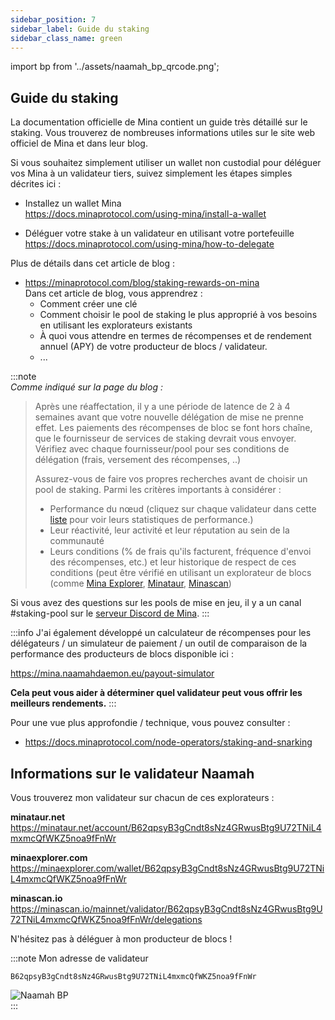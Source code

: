```yaml
---
sidebar_position: 7
sidebar_label: Guide du staking
sidebar_class_name: green
---
```

import bp from '../assets/naamah_bp_qrcode.png';

## Guide du staking
La documentation officielle de Mina contient un guide très détaillé sur le staking.
Vous trouverez de nombreuses informations utiles sur le site web officiel de Mina et dans leur blog.

Si vous souhaitez simplement utiliser un wallet non custodial pour déléguer vos Mina à un validateur tiers, suivez simplement les étapes simples décrites ici :

* Installez un wallet Mina  
https://docs.minaprotocol.com/using-mina/install-a-wallet

* Déléguer votre stake à un validateur en utilisant votre portefeuille  
https://docs.minaprotocol.com/using-mina/how-to-delegate

Plus de détails dans cet article de blog :

* https://minaprotocol.com/blog/staking-rewards-on-mina  
Dans cet article de blog, vous apprendrez :
  * Comment créer une clé
  * Comment choisir le pool de staking le plus approprié à vos besoins en utilisant les explorateurs existants
  * À quoi vous attendre en termes de récompenses et de rendement annuel (APY) de votre producteur de blocs / validateur.
  * ...

:::note  
*Comme indiqué sur la page du blog :*

> Après une réaffectation, il y a une période de latence de 2 à 4 semaines avant que votre nouvelle délégation de mise ne prenne effet.
> Les paiements des récompenses de bloc se font hors chaîne, que le fournisseur de services de staking devrait vous envoyer. Vérifiez avec chaque fournisseur/pool pour ses conditions de délégation (frais, versement des récompenses, ..)
>
> Assurez-vous de faire vos propres recherches avant de choisir un pool de staking. Parmi les critères importants à considérer :
> * Performance du nœud (cliquez sur chaque validateur dans cette [liste](https://minascan.io/mainnet/validators/terms) pour voir leurs statistiques de performance.)
> * Leur réactivité, leur activité et leur réputation au sein de la communauté
> * Leurs conditions (% de frais qu'ils facturent, fréquence d'envoi des récompenses, etc.) et leur historique de respect de ces conditions (peut être vérifié en utilisant un explorateur de blocs (comme [Mina Explorer](https://minaexplorer.com/), [Minataur](http://minotaur.net/), [Minascan](http://minascan.io/))

Si vous avez des questions sur les pools de mise en jeu, il y a un canal #staking-pool sur le [serveur Discord de Mina](http://bit.ly/MinaDiscord).
:::

:::info
J'ai également développé un calculateur de récompenses pour les délégateurs / un simulateur de paiement / un outil de comparaison de la performance des producteurs de blocs disponible ici :  

https://mina.naamahdaemon.eu/payout-simulator

**Cela peut vous aider à déterminer quel validateur peut vous offrir les meilleurs rendements.**
:::

Pour une vue plus approfondie / technique, vous pouvez consulter :

* https://docs.minaprotocol.com/node-operators/staking-and-snarking

## Informations sur le validateur Naamah
Vous trouverez mon validateur sur chacun de ces explorateurs :

**minataur.net**  
https://minataur.net/account/B62qpsyB3gCndt8sNz4GRwusBtg9U72TNiL4mxmcQfWKZ5noa9fFnWr

**minaexplorer.com**  
https://minaexplorer.com/wallet/B62qpsyB3gCndt8sNz4GRwusBtg9U72TNiL4mxmcQfWKZ5noa9fFnWr

**minascan.io**  
https://minascan.io/mainnet/validator/B62qpsyB3gCndt8sNz4GRwusBtg9U72TNiL4mxmcQfWKZ5noa9fFnWr/delegations
  
N'hésitez pas à déléguer à mon producteur de blocs !

:::note Mon adresse de validateur 
```
B62qpsyB3gCndt8sNz4GRwusBtg9U72TNiL4mxmcQfWKZ5noa9fFnWr
```
<div class="text--center">
<img src={bp} alt="Naamah BP" style={{width: 240}} />
</div>
:::

